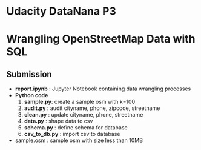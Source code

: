 # Udacity DataNana P3 
# Wrangling OpenStreetMap Data with SQL

## Submission
* **report.ipynb** : Jupyter Notebook containing data wrangling processes
* **Python code**
     1. **sample.py**: create a sample osm with k=100
     2. **audit.py**        : audit cityname, phone, zipcode, streetname
     3. **clean.py**        : update cityname, phone, streetname
     4. **data.py**         : shape data to csv
     5. **schema.py**       : define schema for database
     6. **csv_to_db.py**    : import csv to database
* sample.osm : sample osm with size less than 10MB


